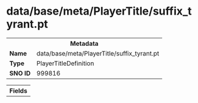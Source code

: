 <h1>data/base/meta/PlayerTitle/suffix_tyrant.pt</h1><table><tr><th colspan="100%">Metadata</th></tr><tr><td><b>Name</b></td><td>data/base/meta/PlayerTitle/suffix_tyrant.pt</td></tr><tr><td><b>Type</b></td><td>PlayerTitleDefinition</td></tr><tr><td><b>SNO ID</b></td><td>999816</td></tr></table>

<table><tr><th colspan="100%">Fields</th></tr></table>

